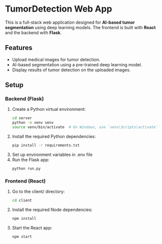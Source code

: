 # TumorDetection Web App

This is a full-stack web application designed for **AI-based tumor segmentation** using deep learning models. The frontend is built with **React** and the backend with **Flask**.

##  Features

- Upload medical images for tumor detection.
- AI-based segmentation using a pre-trained deep learning model.
- Display results of tumor detection on the uploaded images.


##  Setup

### Backend (Flask)

1. Create a Python virtual environment:
   ```bash
   cd server
   python -m venv venv
   source venv/bin/activate  # On Windows, use `venv\Scripts\activate`

2. Install the required Python dependencies:
   ```bash
   pip install -r requirements.txt
3. Set up environment variables in .env file
4. Run the Flask app:
   ```bash
   python run.py

### Frontend (React)
1. Go to the client/ directory:
   ```bash
   cd client
2. Install the required Node dependencies:
   ```bash
   npm install
3. Start the React app:
   ```bash
   npm start


